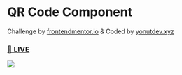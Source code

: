 # QR Code Component
Challenge by <a href="https://frontendmentor.io">frontendmentor.io</a> & Coded by <a href="https://yonutdev.xyz">yonutdev.xyz</a>
<h3><a href="https://yonutdev.github.io/qr-code-component/" target="_blank">👀 LIVE</a></h3>
<img src="https://i.imgur.com/yWilCpd.png"></img>

